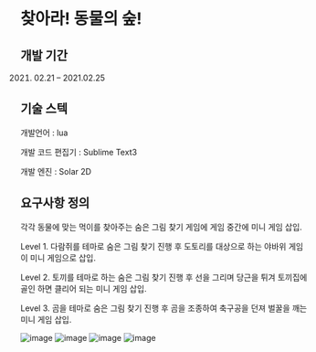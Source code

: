 # 찾아라! 동물의 숲!

## 개발 기간 
2021. 02.21 – 2021.02.25 <br>

## 기술 스텍
개발언어 : lua 

개발 코드 편집기 : Sublime Text3 

개발 엔진 : Solar 2D <br>


## 요구사항 정의
각각 동물에 맞는 먹이를 찾아주는 숨은 그림 찾기 게임에 게임 중간에 미니 게임 삽입.

Level 1. 다람쥐를 테마로 숨은 그림 찾기 진행 후 도토리를 대상으로 하는 야바위 게임이 미니 게임으로 삽입.

Level 2. 토끼를 테마로 하는 숨은 그림 찾기 진행 후 선을 그리며 당근을 튀겨 토끼집에 골인 하면 클리어 되는 미니 게임 삽입.

Level 3. 곰을 테마로 숨은 그림 찾기 진행 후 곰을 조종하여 축구공을 던져 벌꿀을 깨는 미니 게임 삽입.

![image](https://user-images.githubusercontent.com/102217402/210731262-107ab170-d51d-446b-83ad-5b53043135cf.png)
![image](https://user-images.githubusercontent.com/102217402/210731446-e220921c-0c39-4347-b95a-a02543d746dc.png)
![image](https://user-images.githubusercontent.com/102217402/210731460-46948a43-ebad-44f0-8e92-f9c167e7e82d.png)
![image](https://user-images.githubusercontent.com/102217402/210731417-478de790-8ed9-478b-b342-581370ae3cc5.png)
<br><br>

